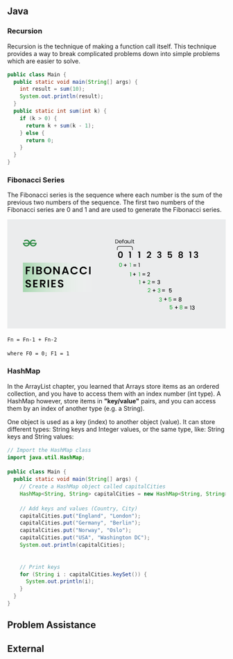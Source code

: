 ## Java

### Recursion

Recursion is the technique of making a function call itself. This technique provides a way to break complicated problems down into simple problems which are easier to solve.

```java
public class Main {
  public static void main(String[] args) {
    int result = sum(10);
    System.out.println(result);
  }
  public static int sum(int k) {
    if (k > 0) {
      return k + sum(k - 1);
    } else {
      return 0;
    }
  }
}
```

### Fibonacci Series

The Fibonacci series is the sequence where each number is the sum of the previous two numbers of the sequence. The first two numbers of the Fibonacci series are 0 and 1 and are used to generate the Fibonacci series.

![fib](./assets/FIBONACCI-SERIES.png)

```
Fn = Fn-1 + Fn-2

where F0 = 0; F1 = 1
```


### HashMap


In the ArrayList chapter, you learned that Arrays store items as an ordered collection, and you have to access them with an index number (int type). A HashMap however, store items in **"key/value"** pairs, and you can access them by an index of another type (e.g. a String).

One object is used as a key (index) to another object (value). It can store different types: String keys and Integer values, or the same type, like: String keys and String values:


```java
// Import the HashMap class
import java.util.HashMap;

public class Main {
  public static void main(String[] args) {
    // Create a HashMap object called capitalCities
    HashMap<String, String> capitalCities = new HashMap<String, String>();

    // Add keys and values (Country, City)
    capitalCities.put("England", "London");
    capitalCities.put("Germany", "Berlin");
    capitalCities.put("Norway", "Oslo");
    capitalCities.put("USA", "Washington DC");
    System.out.println(capitalCities);


    // Print keys
    for (String i : capitalCities.keySet()) {
      System.out.println(i);
    }
  }
}

```






## Problem Assistance




## External
